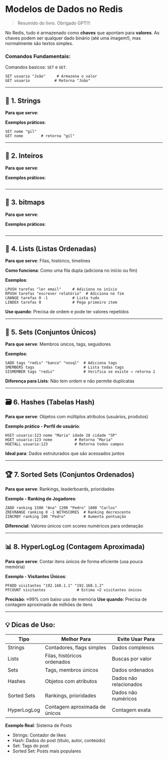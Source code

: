 # Modelos de Dados no Redis

> Resumido do livro.
> Obrigado GPT!!!

No Redis, tudo é armazenado como **chaves** que apontam para **valores**.
As chaves podem ser qualquer dado binário (até uma imagem!), mas normalmente são textos simples.

### Comandos Fundamentais:

Comandos basicos: `SET` e `GET`.

```redis
SET usuario "João"     # Armazena o valor
GET usuario           # Retorna "João"
```

---

## 🧵 1. Strings

**Para que serve**: 

**Exemplos práticos**:
```redis
SET nome "gil"
GET nome        # retorna "gil"
```

---

## 🧵 2. Inteiros

**Para que serve**:  

**Exemplos práticos**:
```redis

```

---


## 🧵 3. bitmaps

**Para que serve**: 

**Exemplos práticos**:

```redis

```

---

## 📃 4. Lists (Listas Ordenadas)
**Para que serve**: Filas, histórico, timelines

**Como funciona**: Como uma fila dupla (adiciona no início ou fim)

**Exemplos**:
```redis
LPUSH tarefas "ler email"     # Adiciona no início
RPUSH tarefas "escrever relatório"  # Adiciona no fim
LRANGE tarefas 0 -1           # Lista tudo
LINDEX tarefas 0              # Pega primeiro item
```

**Use quando**: Precisa de ordem e pode ter valores repetidos

---

## 🎯 5. Sets (Conjuntos Únicos)
**Para que serve**: Membros únicos, tags, seguidores

**Exemplos**:
```redis
SADD tags "redis" "banco" "nosql"  # Adiciona tags
SMEMBERS tags                      # Lista todas tags
SISMEMBER tags "redis"             # Verifica se existe → retorna 1
```

**Diferença para Lists**: Não tem ordem e não permite duplicatas

---

## 🗃️ 6. Hashes (Tabelas Hash)
**Para que serve**: Objetos com múltiplos atributos (usuários, produtos)

**Exemplo prático - Perfil de usuário**:
```redis
HSET usuario:123 nome "Maria" idade 28 cidade "SP"
HGET usuario:123 nome          # Retorna "Maria"
HGETALL usuario:123            # Retorna todos campos
```

**Ideal para**: Dados estruturados que são acessados juntos

---

## 🏆 7. Sorted Sets (Conjuntos Ordenados)
**Para que serve**: Rankings, leaderboards, prioridades

**Exemplo - Ranking de Jogadores**:
```redis
ZADD ranking 1500 "Ana" 1200 "Pedro" 1800 "Carlos"
ZREVRANGE ranking 0 -1 WITHSCORES  # Ranking decrescente
ZINCRBY ranking 100 "Pedro"        # Aumenta pontuação
```

**Diferencial**: Valores únicos com scores numéricos para ordenação

---

## 📊 8. HyperLogLog (Contagem Aproximada)
**Para que serve**: Contar itens únicos de forma eficiente (usa pouca memória)

**Exemplo - Visitantes Únicos**:
```redis
PFADD visitantes "192.168.1.1" "192.168.1.2"
PFCOUNT visitantes              # Estima ≈2 visitantes únicos
```

**Precisão**: ≈99% com baixo uso de memória
**Use quando**: Precisa de contagem aproximada de milhões de itens

---

## 💡 Dicas de Uso:

| Tipo         | Melhor Para                          | Evite Usar Para          |
|--------------|--------------------------------------|--------------------------|
| Strings      | Contadores, flags simples           | Dados complexos          |
| Lists        | Filas, históricos ordenados         | Buscas por valor         |
| Sets         | Tags, membros únicos                | Dados ordenados          |
| Hashes       | Objetos com atributos               | Dados não relacionados   |
| Sorted Sets  | Rankings, prioridades               | Dados não numéricos      |
| HyperLogLog  | Contagem aproximada de únicos       | Contagem exata           |

**Exemplo Real**: Sistema de Posts
- Strings: Contador de likes
- Hash: Dados do post (título, autor, conteúdo)
- Set: Tags do post
- Sorted Set: Posts mais populares